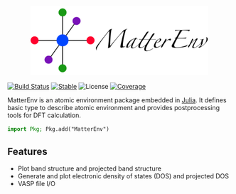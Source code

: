<p align="center">
<img width="400px" src="docs/src/assets/logo.png"/>
</p>

[![Build Status](https://github.com/YaozhenghangMa/MatterEnv.jl/actions/workflows/CI.yml/badge.svg?branch=)](https://github.com/YaozhenghangMa/MatterEnv.jl/actions/workflows/CI.yml?query=branch%3A)
[![Stable](https://img.shields.io/badge/docs-stable-blue.svg)](https://YaozhenghangMa.github.io/MatterEnv.jl/stable)
![License](https://img.shields.io/github/license/yaozhenghangma/MatterEnv.jl)
[![Coverage](https://codecov.io/gh/YaozhenghangMa/MatterEnv.jl/branch/main/graph/badge.svg)](https://codecov.io/gh/YaozhenghangMa/MatterEnv.jl)

MatterEnv is an atomic environment package embedded in [Julia](https://julialang.org/). It defines basic type to describe atomic environment and provides
postprocessing tools for DFT calculation.

```julia
import Pkg; Pkg.add("MatterEnv")
```

## Features

- Plot band structure and projected band structure
- Generate and plot electronic density of states (DOS) and projected DOS
- VASP file I/O